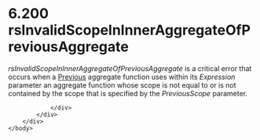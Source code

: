 <html dir="LTR" xmlns:mshelp="http://msdn.microsoft.com/mshelp" xmlns:ddue="http://ddue.schemas.microsoft.com/authoring/2003/5" xmlns:xlink="http://www.w3.org/1999/xlink" xmlns:tool="http://www.microsoft.com/tooltip">
    <head>
        <meta http-equiv="Content-Type" content="text/html; CHARSET=utf-8"></meta>
        <meta name="save" content="history"></meta>
        <title>6.200 rsInvalidScopeInInnerAggregateOfPreviousAggregate</title>
        <xml>
            <mshelp:toctitle title="6.200 rsInvalidScopeInInnerAggregateOfPreviousAggregate"></mshelp:toctitle>
            <mshelp:rltitle title="[MS-RDL]: rsInvalidScopeInInnerAggregateOfPreviousAggregate"></mshelp:rltitle>
            <mshelp:keyword index="A" term="fd935a9a-997d-4c24-8f57-785c6dd6d535"></mshelp:keyword>
            <mshelp:attr name="DCSext.ContentType" value="open specification"></mshelp:attr>
            <mshelp:attr name="AssetID" value="fd935a9a-997d-4c24-8f57-785c6dd6d535"></mshelp:attr>
            <mshelp:attr name="TopicType" value="kbRef"></mshelp:attr>
            <mshelp:attr name="DCSext.Title" value="[MS-RDL]: rsInvalidScopeInInnerAggregateOfPreviousAggregate" />
        </xml>
    </head>
    <body>
        <div id="header">
            <h1 class="heading">6.200 rsInvalidScopeInInnerAggregateOfPreviousAggregate</h1>
        </div>
        <div id="mainSection">
            <div id="mainBody">
                <div id="allHistory" class="saveHistory"></div>
                <div id="sectionSection0" class="section" name="collapseableSection">
                    

<p><i>rsInvalidScopeInInnerAggregateOfPreviousAggregate</i> is
a critical error that occurs when a <a href="3e1da2a1-547f-4b00-b88e-62847bea3419.htm">Previous</a> aggregate
function uses within its <i>Expression</i> parameter an aggregate function
whose scope is not equal to or is not contained by the scope that is specified
by the <i>PreviousScope</i> parameter.</p>


                </div>
            </div>
        </div>
    </body>
</html>
